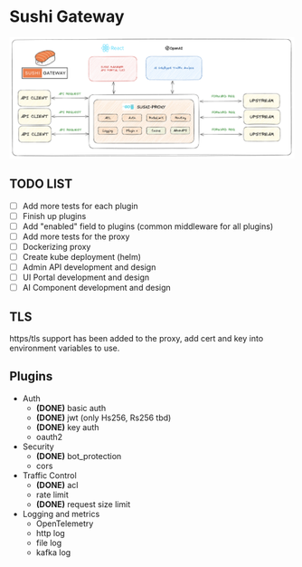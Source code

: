# Sushi Gateway

![High Level Design](./docs/images/design.png)

## TODO LIST
- [ ] Add more tests for each plugin
- [ ] Finish up plugins
- [ ] Add "enabled" field to plugins (common middleware for all plugins)
- [ ] Add more tests for the proxy
- [ ] Dockerizing proxy
- [ ] Create kube deployment (helm)
- [ ] Admin API development and design
- [ ] UI Portal development and design
- [ ] AI Component development and design

## TLS
https/tls support has been added to the proxy, add cert and key into environment variables to use.

## Plugins
- Auth
  - **(DONE)** basic auth
  - **(DONE)** jwt (only Hs256, Rs256 tbd)
  - **(DONE)** key auth
  - oauth2
- Security
  - **(DONE)** bot_protection
  - cors
- Traffic Control
  - **(DONE)** acl
  - rate limit
  - **(DONE)** request size limit
- Logging and metrics
  - OpenTelemetry
  - http log
  - file log
  - kafka log
    
